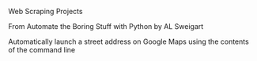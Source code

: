 Web Scraping Projects

From Automate the Boring Stuff with Python by AL Sweigart

Automatically launch a street address on Google Maps using the contents of the command line
